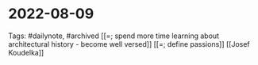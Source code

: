 # 2022-08-09
Tags: #dailynote, #archived 
[[=; spend more time learning about architectural history - become well versed]]
[[=; define passions]]
[[Josef Koudelka]]

